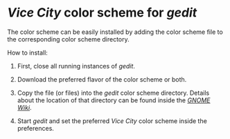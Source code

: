 # *Vice City* color scheme for *gedit*

The color scheme can be easily installed by adding the color scheme file to the corresponding color scheme directory.

How to install:

1.  First, close all running instances of *gedit*.

1.  Download the preferred flavor of the color scheme or both.

1.  Copy the file (or files) into the *gedit* color scheme directory. Details about the location of that directory can be found inside the [*GNOME Wiki*](https://wiki.gnome.org/Projects/GtkSourceView/StyleSchemes).

1.  Start *gedit* and set the preferred *Vice City* color scheme inside the preferences.
